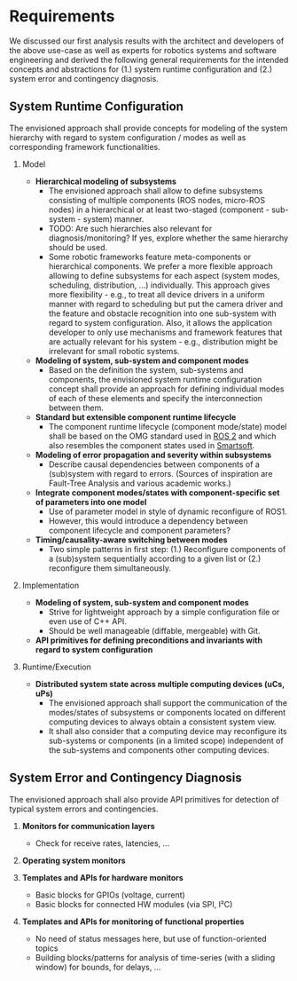 # Requirements

We discussed our first analysis results with the architect and developers of the above use-case as well as experts for robotics systems and software engineering and derived the following general requirements for the intended concepts and abstractions for (1.) system runtime configuration and (2.) system error and contingency diagnosis.

## System Runtime Configuration

The envisioned approach shall provide concepts for modeling of the system hierarchy with regard to system configuration / modes as well as corresponding framework functionalities.

1.  Model
    *   **Hierarchical modeling of subsystems**
        *   The envisioned approach shall allow to define subsystems consisting of multiple components (ROS nodes, micro-ROS nodes) in a hierarchical or at least two-staged (component - sub-system - system) manner.
        *   TODO: Are such hierarchies also relevant for diagnosis/monitoring? If yes, explore whether the same hierarchy should be used.
        *   Some robotic frameworks feature meta-components or hierarchical components. We prefer a more flexible approach allowing to define subsystems for each aspect (system modes, scheduling, distribution, ...) individually. This approach gives more flexibility - e.g., to treat all device drivers in a uniform manner with regard to scheduling but put the camera driver and the feature and obstacle recognition into one sub-system with regard to system configuration. Also, it allows the application developer to only use mechanisms and framework features that are actually relevant for his system - e.g., distribution might be irrelevant for small robotic systems.
    *   **Modeling of system, sub-system and component modes**
        *   Based on the definition the system, sub-systems and components, the envisioned system runtime configuration concept shall provide an approach for defining individual modes of each of these elements and specify the interconnection between them.
    *   **Standard but extensible component runtime lifecycle**
        *   The component runtime lifecycle (component mode/state) model shall be based on the OMG standard used in [ROS 2](http://design.ros2.org/articles/node_lifecycle.html) and which also resembles the component states used in [Smartsoft](http://servicerobotik-ulm.de/drupal/?q=node/46).
    *   **Modeling of error propagation and severity within subsystems**
        *   Describe causal dependencies between components of a (sub)system with regard to errors. (Sources of inspiration are Fault-Tree Analysis and various academic works.)
    *   **Integrate component modes/states with component-specific set of parameters into one model**
        *   Use of parameter model in style of dynamic reconfigure of ROS1.
        *   However, this would introduce a dependency between component lifecycle and component parameters?
    *   **Timing/causality-aware switching between modes**
        *   Two simple patterns in first step: (1.) Reconfigure components of a (sub)system sequentially according to a given list or (2.) reconfigure them simultaneously.

1.  Implementation
    *   **Modeling of system, sub-system and component modes**
        *   Strive for lightweight approach by a simple configuration file or even use of C++ API.
        *   Should be well manageable (diffable, mergeable) with Git.
    *   **API primitives for defining preconditions and invariants with regard to system configuration**

1.  Runtime/Execution
    *   **Distributed system state across multiple computing devices (uCs, uPs)**
        *   The envisioned approach shall support the communication of the modes/states of subsystems or components located on different computing devices to always obtain a consistent system view.
        *   It shall also consider that a computing device may reconfigure its sub-systems or components (in a limited scope) independent of the sub-systems and components other computing devices.

## System Error and Contingency Diagnosis

The envisioned approach shall also provide API primitives for detection of typical system errors and contingencies.

1.  **Monitors for communication layers**
    *   Check for receive rates, latencies, ...

1.  **Operating system monitors**

1.  **Templates and APIs for hardware monitors**
    *   Basic blocks for GPIOs (voltage, current)
    *   Basic blocks for connected HW modules (via SPI, I²C)

1.  **Templates and APIs for monitoring of functional properties**
    *   No need of status messages here, but use of function-oriented topics
    *   Building blocks/patterns for analysis of time-series (with a sliding window) for bounds, for delays, ...
